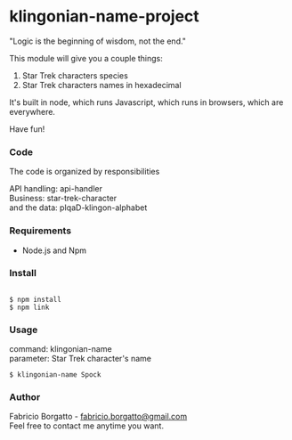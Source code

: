 # klingonian-name-project

"Logic is the beginning of wisdom, not the end."

This module will give you a couple things:
1. Star Trek characters species
2. Star Trek characters names in hexadecimal

It's built in node, which runs Javascript, which runs in browsers, which are everywhere.

Have fun!

### Code

The code is organized by responsibilities

API handling: api-handler
<br>Business: star-trek-character
<br>and the data: 
pIqaD-klingon-alphabet

### Requirements

* Node.js and Npm

### Install

```

$ npm install
$ npm link

```

### Usage

command: klingonian-name <br>
parameter: Star Trek character's name

```
$ klingonian-name Spock
```

### Author

Fabricio Borgatto - fabricio.borgatto@gmail.com
<br>Feel free to contact me anytime you want.

